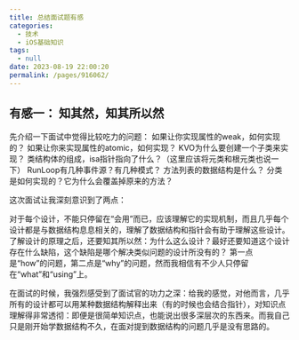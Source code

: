 ```yaml
---
title: 总结面试题有感
categories: 
  - 技术
  - iOS基础知识
tags: 
  - null
date: 2023-08-19 22:00:20
permalink: /pages/916062/
---
```


## 有感一： 知其然，知其所以然


先介绍一下面试中觉得比较吃力的问题：
如果让你实现属性的weak，如何实现的？
如果让你来实现属性的atomic，如何实现？
KVO为什么要创建一个子类来实现？
类结构体的组成，isa指针指向了什么？（这里应该将元类和根元类也说一下）
RunLoop有几种事件源？有几种模式？
方法列表的数据结构是什么？
分类是如何实现的？它为什么会覆盖掉原来的方法？

这次面试让我深刻意识到了两点：

对于每个设计，不能只停留在“会用”而已，应该理解它的实现机制，而且几乎每个设计都是与数据结构息息相关的，理解了数据结构和指针会有助于理解这些设计。
了解设计的原理之后，还要知其所以然：为什么这么设计？最好还要知道这个设计存在什么缺陷，这个缺陷是哪个解决类似问题的设计所没有的？
第一点是“how”的问题，第二点是“why”的问题，然而我相信有不少人只停留在“what”和“using”上。

在面试的时候，我强烈感受到了面试官的功力之深：给我的感觉，对他而言，几乎所有的设计都可以用某种数据结构解释出来（有的时候也会结合指针），对知识点理解得非常透彻：即便是很简单知识点，也能说出很多深层次的东西来。而我自己只是刚开始学数据结构不久，在面对提到数据结构的问题几乎是没有思路的。
